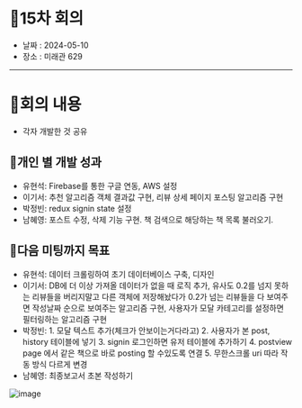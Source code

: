 # 📍15차 회의
  + 날짜 : 2024-05-10
  + 장소 : 미래관 629

---

# 📍회의 내용
+ 각자 개발한 것 공유

## 📍개인 별 개발 성과 
+ 유현석: Firebase를 통한 구글 연동, AWS 설정
+ 이기서: 추천 알고리즘 객체 결과값 구현, 리뷰 상세 페이지 포스팅 알고리즘 구현
+ 박정빈: redux signin state 설정
+ 남혜영: 포스트 수정, 삭제 기능 구현. 책 검색으로 해당하는 책 목록 불러오기.

## 📍다음 미팅까지 목표
+ 유현석: 데이터 크롤링하여 초기 데이터베이스 구축, 디자인
+ 이기서: DB에 더 이상 가져올 데이터가 없을 때 로직 추가, 유사도 0.2를 넘지 못하는 리뷰들을 버리지말고 다른 객체에 저장해놨다가 0.2가 넘는 리뷰들을 다 보여주면 작성날짜 순으로 보여주는 알고리즘 구현, 사용자가 모달 카테고리를 설정하면 필터링하는 알고리즘 구현
+ 박정빈:  1. 모달 텍스트 추가(체크가 안보이는거다라고) 2. 사용자가 본 post, history 테이블에 넣기 3. signin 로그인하면 유저 테이블에 추가하기 4. postview page 에서 같은 책으로 바로 posting 할 수있도록 연결 5. 무한스크롤 uri 따라 작동 방식 다르게 변경
+ 남혜영: 최종보고서 초본 작성하기

![image](https://github.com/kookmin-sw/capstone-2024-43/assets/59199893/58e7fd01-9093-4020-935d-09d4357c5bb0)

